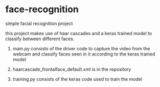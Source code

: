 # face-recognition
simple facial recognition project

this project makes use of haar cascades and a keras trained model to classify between different faces.

1. main.py consists of the driver code to capture the video from the webcam and classify faces seen in it according to the keras trained model

2. haarcascade_frontalface_default.xml is in the repository 

3. training.py consists of the keras code used to train the model 
